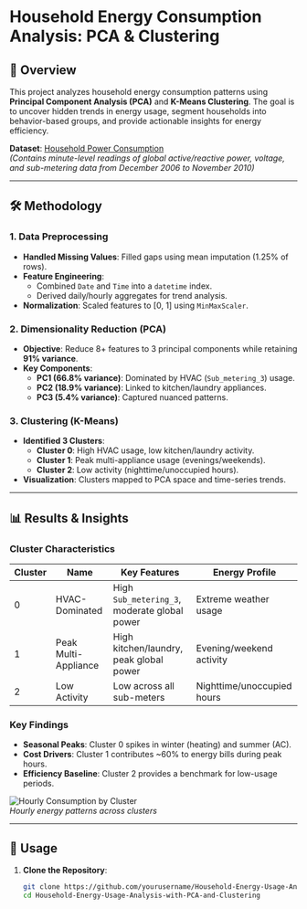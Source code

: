 # Household Energy Consumption Analysis: PCA & Clustering

## 📌 Overview
This project analyzes household energy consumption patterns using **Principal Component Analysis (PCA)** and **K-Means Clustering**. The goal is to uncover hidden trends in energy usage, segment households into behavior-based groups, and provide actionable insights for energy efficiency.

**Dataset**: [Household Power Consumption](https://www.kaggle.com/datasets/uciml/electric-power-consumption-data-set/data)  
*(Contains minute-level readings of global active/reactive power, voltage, and sub-metering data from December 2006 to November 2010)*

---

## 🛠️ Methodology

### 1. Data Preprocessing
- **Handled Missing Values**: Filled gaps using mean imputation (1.25% of rows).
- **Feature Engineering**:
  - Combined `Date` and `Time` into a `datetime` index.
  - Derived daily/hourly aggregates for trend analysis.
- **Normalization**: Scaled features to [0, 1] using `MinMaxScaler`.

### 2. Dimensionality Reduction (PCA)
- **Objective**: Reduce 8+ features to 3 principal components while retaining **91% variance**.
- **Key Components**:
  - **PC1 (66.8% variance)**: Dominated by HVAC (`Sub_metering_3`) usage.
  - **PC2 (18.9% variance)**: Linked to kitchen/laundry appliances.
  - **PC3 (5.4% variance)**: Captured nuanced patterns.

### 3. Clustering (K-Means)
- **Identified 3 Clusters**:
  - **Cluster 0**: High HVAC usage, low kitchen/laundry activity.
  - **Cluster 1**: Peak multi-appliance usage (evenings/weekends).
  - **Cluster 2**: Low activity (nighttime/unoccupied hours).
- **Visualization**: Clusters mapped to PCA space and time-series trends.

---

## 📊 Results & Insights

### Cluster Characteristics
| Cluster | Name                   | Key Features                                  | Energy Profile              |
|---------|------------------------|----------------------------------------------|-----------------------------|
| 0       | HVAC-Dominated         | High `Sub_metering_3`, moderate global power | Extreme weather usage       |
| 1       | Peak Multi-Appliance   | High kitchen/laundry, peak global power      | Evening/weekend activity    |
| 2       | Low Activity           | Low across all sub-meters                    | Nighttime/unoccupied hours  |

### Key Findings
- **Seasonal Peaks**: Cluster 0 spikes in winter (heating) and summer (AC).
- **Cost Drivers**: Cluster 1 contributes ~60% to energy bills during peak hours.
- **Efficiency Baseline**: Cluster 2 provides a benchmark for low-usage periods.

![Hourly Consumption by Cluster](images/hourly_patterns.png)  
*Hourly energy patterns across clusters*

---

## 🚀 Usage
1. **Clone the Repository**:
   ```bash
   git clone https://github.com/yourusername/Household-Energy-Usage-Analysis-with-PCA-and-Clustering.git
   cd Household-Energy-Usage-Analysis-with-PCA-and-Clustering
